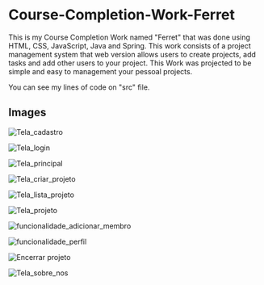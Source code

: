 # Course-Completion-Work-Ferret
This is my Course Completion Work named "Ferret" that was done using HTML, CSS, JavaScript, Java and Spring. This work consists of a project management system that web version allows users to create projects, add tasks and add other users to your project. This Work was projected to be simple and easy to management your pessoal projects.

You can see my lines of code on "src" file.

## Images


![Tela_cadastro](https://github.com/FilipeVinicius/Course-Completion-Work-Ferret/assets/89045110/7a2214ce-30c5-40ff-bb50-042676c1fdac)

![Tela_login](https://github.com/FilipeVinicius/Course-Completion-Work-Ferret/assets/89045110/4bdad2b0-112d-49c9-a00a-9623d7821a5d)

![Tela_principal](https://github.com/FilipeVinicius/Course-Completion-Work-Ferret/assets/89045110/0268ddda-a5d4-4219-b815-3be17de2320a)

![Tela_criar_projeto](https://github.com/FilipeVinicius/Course-Completion-Work-Ferret/assets/89045110/b87b42a6-136a-48fe-9c94-e2ebacb6eddf)

![Tela_lista_projeto](https://github.com/FilipeVinicius/Course-Completion-Work-Ferret/assets/89045110/2505583d-2f39-4501-8745-96577e6623b3)

![Tela_projeto](https://github.com/FilipeVinicius/Course-Completion-Work-Ferret/assets/89045110/0b616ffc-3444-4991-8bfb-725e257107e0)

![funcionalidade_adicionar_membro](https://github.com/FilipeVinicius/Course-Completion-Work-Ferret/assets/89045110/88ccccbb-b373-450d-945a-d51a69605dfa)

![funcionalidade_perfil](https://github.com/FilipeVinicius/Course-Completion-Work-Ferret/assets/89045110/ecbc654d-64cf-4573-8b02-44a81a1747b4)

![Encerrar projeto](https://github.com/FilipeVinicius/Course-Completion-Work-Ferret/assets/89045110/4193ef7f-930d-4db0-a60a-2b2c49ed3411)

![Tela_sobre_nos](https://github.com/FilipeVinicius/Course-Completion-Work-Ferret/assets/89045110/39d203c1-51b7-48d2-acc9-19dccab6560f)


